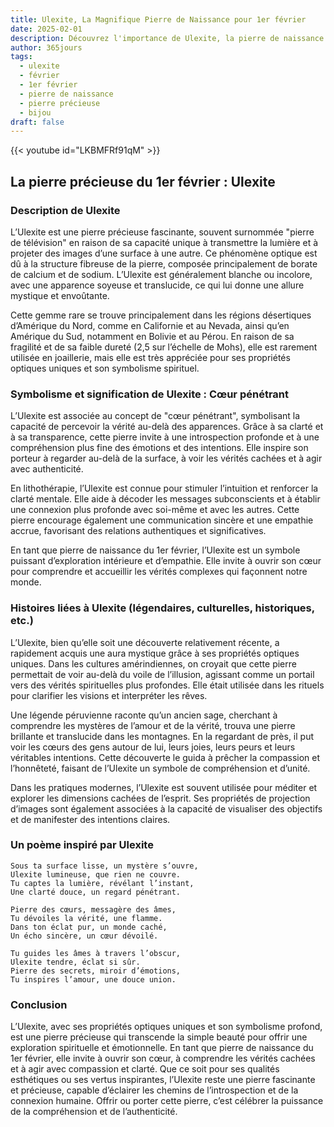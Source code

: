 ```yaml
---
title: Ulexite, La Magnifique Pierre de Naissance pour 1er février
date: 2025-02-01
description: Découvrez l'importance de Ulexite, la pierre de naissance du 1er février qui symbolise Cœur pénétrant. Laissez sa beauté et sa signification illuminer votre journée.
author: 365jours
tags:
  - ulexite
  - février
  - 1er février
  - pierre de naissance
  - pierre précieuse
  - bijou
draft: false
---
```


{{< youtube id="LKBMFRf91qM" >}}

## La pierre précieuse du 1er février : Ulexite

### Description de Ulexite

L’Ulexite est une pierre précieuse fascinante, souvent surnommée "pierre de télévision" en raison de sa capacité unique à transmettre la lumière et à projeter des images d’une surface à une autre. Ce phénomène optique est dû à la structure fibreuse de la pierre, composée principalement de borate de calcium et de sodium. L’Ulexite est généralement blanche ou incolore, avec une apparence soyeuse et translucide, ce qui lui donne une allure mystique et envoûtante.

Cette gemme rare se trouve principalement dans les régions désertiques d’Amérique du Nord, comme en Californie et au Nevada, ainsi qu’en Amérique du Sud, notamment en Bolivie et au Pérou. En raison de sa fragilité et de sa faible dureté (2,5 sur l’échelle de Mohs), elle est rarement utilisée en joaillerie, mais elle est très appréciée pour ses propriétés optiques uniques et son symbolisme spirituel.

### Symbolisme et signification de Ulexite : Cœur pénétrant

L’Ulexite est associée au concept de "cœur pénétrant", symbolisant la capacité de percevoir la vérité au-delà des apparences. Grâce à sa clarté et à sa transparence, cette pierre invite à une introspection profonde et à une compréhension plus fine des émotions et des intentions. Elle inspire son porteur à regarder au-delà de la surface, à voir les vérités cachées et à agir avec authenticité.

En lithothérapie, l’Ulexite est connue pour stimuler l’intuition et renforcer la clarté mentale. Elle aide à décoder les messages subconscients et à établir une connexion plus profonde avec soi-même et avec les autres. Cette pierre encourage également une communication sincère et une empathie accrue, favorisant des relations authentiques et significatives.

En tant que pierre de naissance du 1er février, l’Ulexite est un symbole puissant d’exploration intérieure et d’empathie. Elle invite à ouvrir son cœur pour comprendre et accueillir les vérités complexes qui façonnent notre monde.

### Histoires liées à Ulexite (légendaires, culturelles, historiques, etc.)

L’Ulexite, bien qu’elle soit une découverte relativement récente, a rapidement acquis une aura mystique grâce à ses propriétés optiques uniques. Dans les cultures amérindiennes, on croyait que cette pierre permettait de voir au-delà du voile de l’illusion, agissant comme un portail vers des vérités spirituelles plus profondes. Elle était utilisée dans les rituels pour clarifier les visions et interpréter les rêves.

Une légende péruvienne raconte qu’un ancien sage, cherchant à comprendre les mystères de l’amour et de la vérité, trouva une pierre brillante et translucide dans les montagnes. En la regardant de près, il put voir les cœurs des gens autour de lui, leurs joies, leurs peurs et leurs véritables intentions. Cette découverte le guida à prêcher la compassion et l’honnêteté, faisant de l’Ulexite un symbole de compréhension et d’unité.

Dans les pratiques modernes, l’Ulexite est souvent utilisée pour méditer et explorer les dimensions cachées de l’esprit. Ses propriétés de projection d’images sont également associées à la capacité de visualiser des objectifs et de manifester des intentions claires.

### Un poème inspiré par Ulexite

```
Sous ta surface lisse, un mystère s’ouvre,  
Ulexite lumineuse, que rien ne couvre.  
Tu captes la lumière, révélant l’instant,  
Une clarté douce, un regard pénétrant.

Pierre des cœurs, messagère des âmes,  
Tu dévoiles la vérité, une flamme.  
Dans ton éclat pur, un monde caché,  
Un écho sincère, un cœur dévoilé.

Tu guides les âmes à travers l’obscur,  
Ulexite tendre, éclat si sûr.  
Pierre des secrets, miroir d’émotions,  
Tu inspires l’amour, une douce union.  
```

### Conclusion

L’Ulexite, avec ses propriétés optiques uniques et son symbolisme profond, est une pierre précieuse qui transcende la simple beauté pour offrir une exploration spirituelle et émotionnelle. En tant que pierre de naissance du 1er février, elle invite à ouvrir son cœur, à comprendre les vérités cachées et à agir avec compassion et clarté. Que ce soit pour ses qualités esthétiques ou ses vertus inspirantes, l’Ulexite reste une pierre fascinante et précieuse, capable d’éclairer les chemins de l’introspection et de la connexion humaine. Offrir ou porter cette pierre, c’est célébrer la puissance de la compréhension et de l’authenticité.